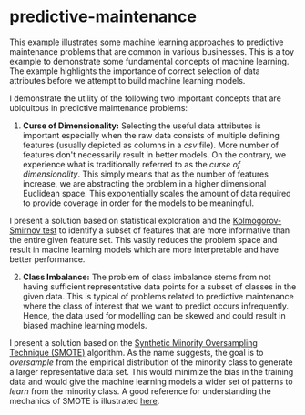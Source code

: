 # predictive-maintenance

This example illustrates some machine learning approaches to predictive maintenance problems that are common in various businesses. This is a toy example to demonstrate some fundamental concepts of machine learning. The example highlights the importance of correct selection of data attributes before we attempt to build machine learning models. 


I demonstrate the utility of the following two important concepts that are ubiquitous in predictive maintenance problems:
1. **Curse of Dimensionality:** Selecting the useful data attributes is important especially when the raw data consists of multiple defining features (usually depicted as columns in a *csv* file). More number of features don't necessarily result in better models. On the contrary, we experience what is traditionally referred to as the *curse of dimensionality*. This simply means that as the number of features increase, we are abstracting the problem in a higher dimensional Euclidean space. This exponentially scales the amount of data required to provide coverage in order for the models to be meaningful.

I present a solution based on statistical exploration and the [Kolmogorov-Smirnov test](https://en.wikipedia.org/wiki/Kolmogorov%E2%80%93Smirnov_test) to identify a subset of features that are more informative than the entire given feature set. This vastly reduces the problem space and result in macine learning models which are more interpretable and have better performance. 

2. **Class Imbalance:** The problem of class imbalance stems from not having sufficient representative data points for a subset of classes in the given data. This is typical of problems related to predictive maintenance where the class of interest that we want to predict occurs infrequently. Hence, the data used for modelling can be skewed and could result in biased machine learning models. 

I present a solution based on the [Synthetic Minority Oversampling Technique (SMOTE)](https://pypi.org/project/imbalanced-learn/) algorithm. As the name suggests, the goal is to *oversample* from the empirical distribution of the minority class to generate a larger representative data set. This would minimize the bias in the training data and would give the machine learning models a wider set of patterns to *learn* from the minority class. A good reference for understanding the mechanics of SMOTE is illustrated [here](http://rikunert.com/SMOTE_explained).

